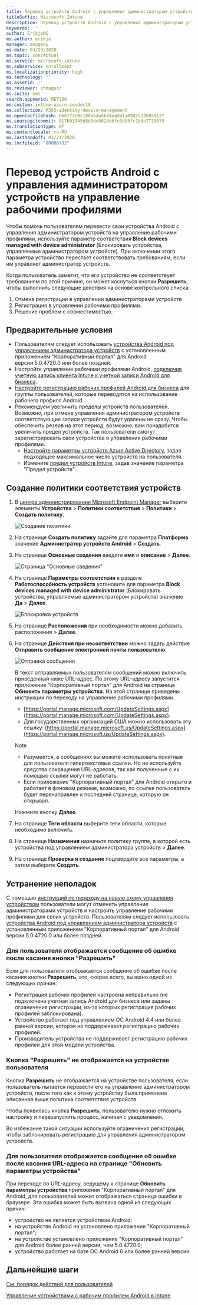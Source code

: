 ```yaml
---
title: Перевод устройств Android с управления администратором устройств на управление рабочими профилями
titleSuffix: Microsoft Intune
description: Перевод устройств Android с управления администратором устройств на управление рабочими профилями в Intune.
keywords: ''
author: ErikjeMS
ms.author: erikje
manager: dougeby
ms.date: 03/20/2020
ms.topic: conceptual
ms.service: microsoft-intune
ms.subservice: enrollment
ms.localizationpriority: high
ms.technology: ''
ms.assetid: ''
ms.reviewer: chmaguir
ms.suite: ems
search.appverid: MET150
ms.custom: intune-azure;seodec18
ms.collection: M365-identity-device-management
ms.openlocfilehash: b66777e9c108ab4a6b84e4d4fa0942532685912f
ms.sourcegitcommit: 017b93345d8d8de962debfe3db5fc1bda7719079
ms.translationtype: HT
ms.contentlocale: ru-RU
ms.lasthandoff: 03/21/2020
ms.locfileid: "80086732"
---
```

# <a name="move-android-devices-from-device-administrator-to-work-profile-management"></a>Перевод устройств Android с управления администратором устройств на управление рабочими профилями

Чтобы помочь пользователям перевести свои устройства Android с управления администратором устройств на управление рабочими профилями, используйте параметр соответствия **Block devices managed with device administrator** (Блокировать устройства, управляемые администратором устройств). При включении этого параметра устройство перестает соответствовать требованиям, если им управляет администратор устройств. 

Когда пользователь заметит, что его устройство не соответствует требованиям по этой причине, он может коснуться кнопки **Разрешить**, чтобы выполнить следующие действия на основе контрольного списка:
1. Отмена регистрации в управлении администраторами устройств
2. Регистрация в управлении рабочими профилями.
3. Решение проблем с совместимостью. 

## <a name="prerequisites"></a>Предварительные условия

- Пользователям следует использовать [устройства Android под управлением администратора устройств](android-enroll-device-administrator.md) с установленным приложением "Корпоративный портал" для Android версии 5.0.4720.0 или более поздней.
- Настройте управление рабочими профилями Android, [подключив учетную запись клиента Intune к учетной записи Android для бизнеса](connect-intune-android-enterprise.md).
- [Настройте регистрацию рабочих профилей Android для бизнеса](android-work-profile-enroll.md) для группы пользователей, которые переводятся на использование рабочего профиля Android.
- Рекомендуем увеличить пределы устройств пользователей. Возможно, при отмене управления администратором устройств соответствующие записи устройств будут удалены не сразу. Чтобы обеспечить резерв на этот период, возможно, вам понадобится увеличить предел устройств. Так пользователи смогут зарегистрировать свои устройства в управлении рабочими профилями.
  - [Настройте параметры устройств Azure Active Directory](https://docs.microsoft.com/azure/active-directory/devices/device-management-azure-portal.md#configure-device-settings), задав подходящее максимальное число устройств на пользователя.
  - Измените [предел устройств Intune](enrollment-restrictions-set.md#create-a-device-limit-restriction), задав значение параметра "Предел устройств". 

## <a name="create-device-compliance-policy"></a>Создание политики соответствия устройств

1. В [центре администрирования Microsoft Endpoint Manager](https://go.microsoft.com/fwlink/?linkid=2109431) выберите элементы **Устройства** > **Политики соответствия** > **Политики** > **Создать политику**.

    ![Создание политики](./media/android-move-device-admin-work-profile/create-policy.png)

2. На странице **Создать политику** задайте для параметра **Платформа** значение **Администратор устройств Android** > **Создать**.
3. На странице **Основные сведения** введите **имя** и **описание** > **Далее**.

    ![Страница "Основные сведения"](./media/android-move-device-admin-work-profile/basics.png)
    
4. На странице **Параметры соответствия** в разделе **Работоспособность устройств** установите для параметра **Block devices managed with device administrator** (Блокировать устройства, управляемые администратором устройств) значение **Да** > **Далее**.

    ![Блокировка устройств](./media/android-move-device-admin-work-profile/block-devices.png)

5. На странице **Расположения** при необходимости можно добавить расположения > **Далее**.
6. На странице **Действия при несоответствии** можно задать действие **Отправить сообщение электронной почты пользователю**.

    ![Отправка сообщения](./media/android-move-device-admin-work-profile/send-email.png)


    В текст отправляемых пользователям сообщений можно включить приведенный ниже URL-адрес. По этому URL-адресу запустится приложение "Корпоративный портал" для Android на странице **Обновить параметры устройства**. На этой странице приведены инструкции по переходу на управление рабочими профилями.
    - [https://portal.manage.microsoft.com/UpdateSettings.aspx](https://portal.manage.microsoft.com/UpdateSettings.aspx).
    - Для государственных организаций США можно использовать эту ссылку: [https://portal.manage.microsoft.us/UpdateSettings.aspx](https://portal.manage.microsoft.us/UpdateSettings.aspx).
  
    > [!NOTE]
    > - Разумеется, в сообщениях вы можете использовать понятные для пользователя гипертекстовые ссылки. Но не используйте средства сокращения URL-адресов, так как полученные с их помощью ссылки могут не работать.
    > - Если приложение "Корпоративный портал" для Android открыто и работает в фоновом режиме, возможно, по ссылке пользователь будет перенаправлен к последней странице, которую он открывал.

    Нажмите кнопку **Далее**.

7. На странице **Теги области** выберите теги области, которые необходимо включить.
8. На странице **Назначения** назначьте политику группе, в которой есть устройства под управлением администратора устройств > **Далее**.
9. На странице **Проверка и создание** подтвердите все параметры, а затем выберите **Создать**.

## <a name="troubleshooting"></a>Устранение неполадок

С помощью [инструкций по переходу на новую схему управления устройством](https://docs.microsoft.com/mem/intune/user-help/move-to-new-device-management-setup.md) пользователи могут отменить управление администраторами устройств и настроить управление рабочими профилями для своих устройств. Пользователям следует использовать [устройства Android под управлением администратора устройств](android-enroll-device-administrator.md) с установленным приложением "Корпоративный портал" для Android версии 5.0.4720.0 или более поздней.

### <a name="user-sees-an-error-after-tapping-resolve"></a>Для пользователя отображается сообщение об ошибке после касания кнопки "Разрешить"
Если для пользователя отображается сообщение об ошибке после касания кнопки **Разрешить**, это, скорее всего, вызвано одной из следующих причин:
- Регистрация рабочих профилей настроена неправильно (не подключена учетная запись Android для бизнеса или заданы ограничения регистрации, из-за которых регистрация рабочих профилей заблокирована).
- Устройство работает под управлением ОС Android 4.4 или более ранней версии, которая не поддерживает регистрацию рабочих профилей. 
- Производитель устройства не поддерживает регистрацию рабочих профилей для этой модели устройства.

### <a name="resolve-button-doesnt-appear-on-the-users-device"></a>Кнопка "Разрешить" не отображается на устройстве пользователя
Кнопка **Разрешить** не отображается на устройстве пользователя, если пользователь пытается перевести его на управление администратором устройств, после того как к этому устройству была применена описанная выше политика соответствия устройств.

Чтобы появилась кнопка **Разрешить**, пользователю нужно отложить настройку и перезапустить процесс, начиная с уведомления.

Во избежание такой ситуации используйте ограничения регистрации, чтобы заблокировать регистрацию для управления администратором устройств.

### <a name="user-sees-an-error-after-tapping-url-to-update-device-settings-page"></a>Для пользователя отображается сообщение об ошибке после касания URL-адреса на странице "Обновить параметры устройства"
При переходе по URL-адресу, ведущему к странице **Обновить параметры устройства** приложения "Корпоративный портал" для Android, для пользователей может отображаться страница ошибки в браузере. Эта ошибка может быть вызвана одной из следующих причин:
- устройство не является устройством Android;
- на устройстве Android не установлено приложение "Корпоративный портал";
- на устройстве установлено приложение "Корпоративный портал" для Android более ранней версии, чем 5.0.4720.0;
- устройство работает на базе ОС Android 6 или более ранней версии. 

## <a name="next-steps"></a>Дальнейшие шаги
[См. порядок действий для пользователей](https://docs.microsoft.com/mem/intune/user-help/move-to-new-device-management-setup.md)

[Управление устройствами с рабочим профилем Android в Intune](android-enterprise-overview.md)


